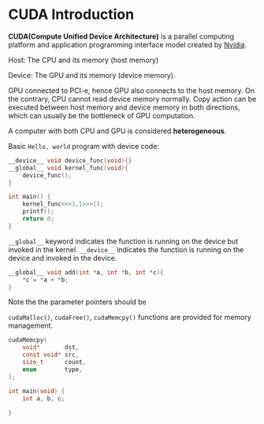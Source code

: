 # CUDA Introduction

**CUDA(Compute Unified Device Architecture)** is a parallel computing platform and application programming interface model created by [Nvidia]().

Host: The CPU and its memory (host memory) 

Device: The GPU and its memory (device memory).

GPU connected to PCI-e, hence GPU also connects to the host memory. On the contrary, CPU cannot read device memory normally. Copy action can be executed between host memory and device memory in both directions, which can usually be the bottleneck of GPU computation.

A computer with both CPU and GPU is considered **heterogeneous**.



Basic `Hello, world` program with device code:

```c
__device__ void device_func(void){}
__global__ void kernel_func(void){
	device_func();
}

int main() {
    kernel_func<<<1,1>>>();
    printf();
    return 0;
}
```

`__global__` keyword indicates the function is running on the device but invoked in the kernel. `__device__` indicates the function is running on the device and invoked in the device.



```c
__global__ void add(int *a, int *b, int *c){
    *c = *a + *b;
}
```

Note the the parameter pointers should be 



`cudaMalloc()`, `cudaFree()`, `cudaMemcpy()` functions are provided for memory management.

```c
cudaMemcpy(
    void*		dst,
	const void*	src,
	size_t		count,
	enum		type,
);
```



```c
int main(void) {
	int a, b, c;
    
}
```





